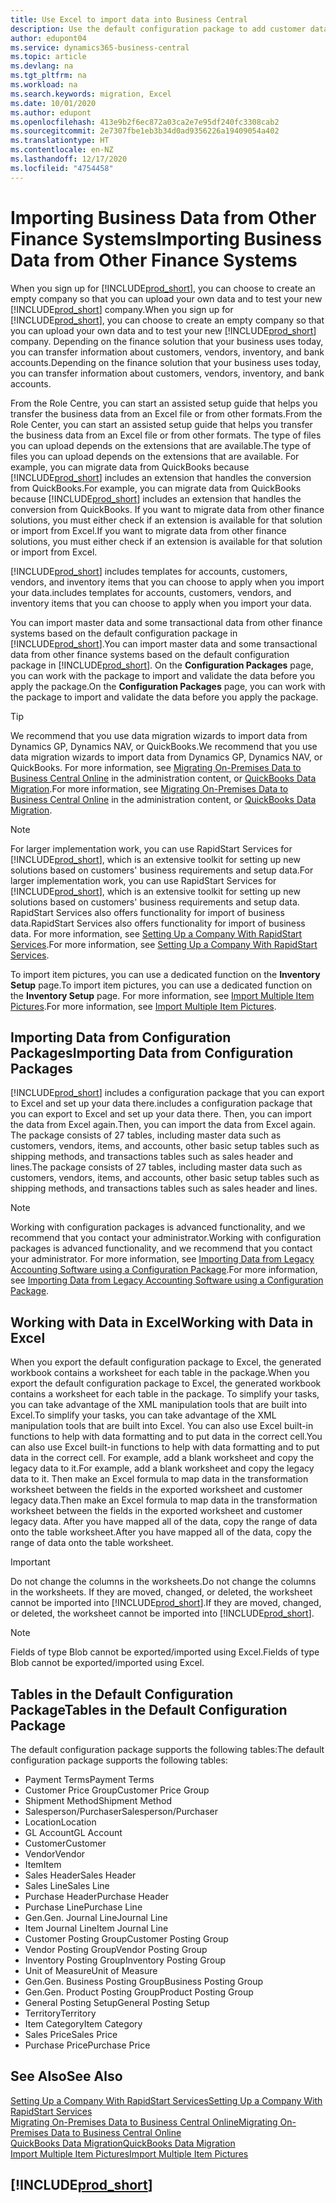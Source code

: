 ```yaml
---
title: Use Excel to import data into Business Central
description: Use the default configuration package to add customer data in Excel and import the data back into Business Central.
author: edupont04
ms.service: dynamics365-business-central
ms.topic: article
ms.devlang: na
ms.tgt_pltfrm: na
ms.workload: na
ms.search.keywords: migration, Excel
ms.date: 10/01/2020
ms.author: edupont
ms.openlocfilehash: 413e9b2f6ec872a03ca2e7e95df240fc3308cab2
ms.sourcegitcommit: 2e7307fbe1eb3b34d0ad9356226a19409054a402
ms.translationtype: HT
ms.contentlocale: en-NZ
ms.lasthandoff: 12/17/2020
ms.locfileid: "4754458"
---
```

# <a name="importing-business-data-from-other-finance-systems"></a><span data-ttu-id="6b88c-103">Importing Business Data from Other Finance Systems</span><span class="sxs-lookup"><span data-stu-id="6b88c-103">Importing Business Data from Other Finance Systems</span></span>

<span data-ttu-id="6b88c-104">When you sign up for [!INCLUDE[prod_short](includes/prod_short.md)], you can choose to create an empty company so that you can upload your own data and to test your new [!INCLUDE[prod_short](includes/prod_short.md)] company.</span><span class="sxs-lookup"><span data-stu-id="6b88c-104">When you sign up for [!INCLUDE[prod_short](includes/prod_short.md)], you can choose to create an empty company so that you can upload your own data and to test your new [!INCLUDE[prod_short](includes/prod_short.md)] company.</span></span> <span data-ttu-id="6b88c-105">Depending on the finance solution that your business uses today, you can transfer information about customers, vendors, inventory, and bank accounts.</span><span class="sxs-lookup"><span data-stu-id="6b88c-105">Depending on the finance solution that your business uses today, you can transfer information about customers, vendors, inventory, and bank accounts.</span></span>  

<span data-ttu-id="6b88c-106">From the Role Centre, you can start an assisted setup guide that helps you transfer the business data from an Excel file or from other formats.</span><span class="sxs-lookup"><span data-stu-id="6b88c-106">From the Role Center, you can start an assisted setup guide that helps you transfer the business data from an Excel file or from other formats.</span></span> <span data-ttu-id="6b88c-107">The type of files you can upload depends on the extensions that are available.</span><span class="sxs-lookup"><span data-stu-id="6b88c-107">The type of files you can upload depends on the extensions that are available.</span></span> <span data-ttu-id="6b88c-108">For example, you can migrate data from QuickBooks because [!INCLUDE[prod_short](includes/prod_short.md)] includes an extension that handles the conversion from QuickBooks.</span><span class="sxs-lookup"><span data-stu-id="6b88c-108">For example, you can migrate data from QuickBooks because [!INCLUDE[prod_short](includes/prod_short.md)] includes an extension that handles the conversion from QuickBooks.</span></span> <span data-ttu-id="6b88c-109">If you want to migrate data from other finance solutions, you must either check if an extension is available for that solution or import from Excel.</span><span class="sxs-lookup"><span data-stu-id="6b88c-109">If you want to migrate data from other finance solutions, you must either check if an extension is available for that solution or import from Excel.</span></span>  

[!INCLUDE[prod_short](includes/prod_short.md)] <span data-ttu-id="6b88c-110">includes templates for accounts, customers, vendors, and inventory items that you can choose to apply when you import your data.</span><span class="sxs-lookup"><span data-stu-id="6b88c-110">includes templates for accounts, customers, vendors, and inventory items that you can choose to apply when you import your data.</span></span>

<span data-ttu-id="6b88c-111">You can import master data and some transactional data from other finance systems based on the default configuration package in [!INCLUDE[prod_short](includes/prod_short.md)].</span><span class="sxs-lookup"><span data-stu-id="6b88c-111">You can import master data and some transactional data from other finance systems based on the default configuration package in [!INCLUDE[prod_short](includes/prod_short.md)].</span></span> <span data-ttu-id="6b88c-112">On the **Configuration Packages** page, you can work with the package to import and validate the data before you apply the package.</span><span class="sxs-lookup"><span data-stu-id="6b88c-112">On the **Configuration Packages** page, you can work with the package to import and validate the data before you apply the package.</span></span>  

> [!TIP]  
> <span data-ttu-id="6b88c-113">We recommend that you use data migration wizards to import data from Dynamics GP, Dynamics NAV, or QuickBooks.</span><span class="sxs-lookup"><span data-stu-id="6b88c-113">We recommend that you use data migration wizards to import data from Dynamics GP, Dynamics NAV, or QuickBooks.</span></span> <span data-ttu-id="6b88c-114">For more information, see [Migrating On-Premises Data to Business Central Online](/dynamics365/business-central/dev-itpro/administration/migrate-data) in the administration content, or [QuickBooks Data Migration](ui-extensions-quickbooks-data-migration.md).</span><span class="sxs-lookup"><span data-stu-id="6b88c-114">For more information, see [Migrating On-Premises Data to Business Central Online](/dynamics365/business-central/dev-itpro/administration/migrate-data) in the administration content, or [QuickBooks Data Migration](ui-extensions-quickbooks-data-migration.md).</span></span>

> [!NOTE]  
> <span data-ttu-id="6b88c-115">For larger implementation work, you can use RapidStart Services for [!INCLUDE[prod_short](includes/prod_short.md)], which is an extensive toolkit for setting up new solutions based on customers' business requirements and setup data.</span><span class="sxs-lookup"><span data-stu-id="6b88c-115">For larger implementation work, you can use RapidStart Services for [!INCLUDE[prod_short](includes/prod_short.md)], which is an extensive toolkit for setting up new solutions based on customers' business requirements and setup data.</span></span> <span data-ttu-id="6b88c-116">RapidStart Services also offers functionality for import of business data.</span><span class="sxs-lookup"><span data-stu-id="6b88c-116">RapidStart Services also offers functionality for import of business data.</span></span> <span data-ttu-id="6b88c-117">For more information, see [Setting Up a Company With RapidStart Services](admin-set-up-a-company-with-rapidstart.md).</span><span class="sxs-lookup"><span data-stu-id="6b88c-117">For more information, see [Setting Up a Company With RapidStart Services](admin-set-up-a-company-with-rapidstart.md).</span></span>

<span data-ttu-id="6b88c-118">To import item pictures, you can use a dedicated function on the **Inventory Setup** page.</span><span class="sxs-lookup"><span data-stu-id="6b88c-118">To import item pictures, you can use a dedicated function on the **Inventory Setup** page.</span></span> <span data-ttu-id="6b88c-119">For more information, see [Import Multiple Item Pictures](inventory-how-import-item-pictures.md).</span><span class="sxs-lookup"><span data-stu-id="6b88c-119">For more information, see [Import Multiple Item Pictures](inventory-how-import-item-pictures.md).</span></span>

## <a name="importing-data-from-configuration-packages"></a><span data-ttu-id="6b88c-120">Importing Data from Configuration Packages</span><span class="sxs-lookup"><span data-stu-id="6b88c-120">Importing Data from Configuration Packages</span></span>
[!INCLUDE[prod_short](includes/prod_short.md)] <span data-ttu-id="6b88c-121">includes a configuration package that you can export to Excel and set up your data there.</span><span class="sxs-lookup"><span data-stu-id="6b88c-121">includes a configuration package that you can export to Excel and set up your data there.</span></span> <span data-ttu-id="6b88c-122">Then, you can import the data from Excel again.</span><span class="sxs-lookup"><span data-stu-id="6b88c-122">Then, you can import the data from Excel again.</span></span> <span data-ttu-id="6b88c-123">The package consists of 27 tables, including master data such as customers, vendors, items, and accounts, other basic setup tables such as shipping methods, and transactions tables such as sales header and lines.</span><span class="sxs-lookup"><span data-stu-id="6b88c-123">The package consists of 27 tables, including master data such as customers, vendors, items, and accounts, other basic setup tables such as shipping methods, and transactions tables such as sales header and lines.</span></span>  

> [!NOTE]  
>   <span data-ttu-id="6b88c-124">Working with configuration packages is advanced functionality, and we recommend that you contact your administrator.</span><span class="sxs-lookup"><span data-stu-id="6b88c-124">Working with configuration packages is advanced functionality, and we recommend that you contact your administrator.</span></span> <span data-ttu-id="6b88c-125">For more information, see [Importing Data from Legacy Accounting Software using a Configuration Package](across-import-data-configuration-packages.md).</span><span class="sxs-lookup"><span data-stu-id="6b88c-125">For more information, see [Importing Data from Legacy Accounting Software using a Configuration Package](across-import-data-configuration-packages.md).</span></span>

## <a name="working-with-data-in-excel"></a><span data-ttu-id="6b88c-126">Working with Data in Excel</span><span class="sxs-lookup"><span data-stu-id="6b88c-126">Working with Data in Excel</span></span>
<span data-ttu-id="6b88c-127">When you export the default configuration package to Excel, the generated workbook contains a worksheet for each table in the package.</span><span class="sxs-lookup"><span data-stu-id="6b88c-127">When you export the default configuration package to Excel, the generated workbook contains a worksheet for each table in the package.</span></span> <span data-ttu-id="6b88c-128">To simplify your tasks, you can take advantage of the XML manipulation tools that are built into Excel.</span><span class="sxs-lookup"><span data-stu-id="6b88c-128">To simplify your tasks, you can take advantage of the XML manipulation tools that are built into Excel.</span></span> <span data-ttu-id="6b88c-129">You can also use Excel built-in functions to help with data formatting and to put data in the correct cell.</span><span class="sxs-lookup"><span data-stu-id="6b88c-129">You can also use Excel built-in functions to help with data formatting and to put data in the correct cell.</span></span> <span data-ttu-id="6b88c-130">For example, add a blank worksheet and copy the legacy data to it.</span><span class="sxs-lookup"><span data-stu-id="6b88c-130">For example, add a blank worksheet and copy the legacy data to it.</span></span> <span data-ttu-id="6b88c-131">Then make an Excel formula to map data in the transformation worksheet between the fields in the exported worksheet and customer legacy data.</span><span class="sxs-lookup"><span data-stu-id="6b88c-131">Then make an Excel formula to map data in the transformation worksheet between the fields in the exported worksheet and customer legacy data.</span></span> <span data-ttu-id="6b88c-132">After you have mapped all of the data, copy the range of data onto the table worksheet.</span><span class="sxs-lookup"><span data-stu-id="6b88c-132">After you have mapped all of the data, copy the range of data onto the table worksheet.</span></span>  

> [!IMPORTANT]  
>  <span data-ttu-id="6b88c-133">Do not change the columns in the worksheets.</span><span class="sxs-lookup"><span data-stu-id="6b88c-133">Do not change the columns in the worksheets.</span></span> <span data-ttu-id="6b88c-134">If they are moved, changed, or deleted, the worksheet cannot be imported into [!INCLUDE[prod_short](includes/prod_short.md)].</span><span class="sxs-lookup"><span data-stu-id="6b88c-134">If they are moved, changed, or deleted, the worksheet cannot be imported into [!INCLUDE[prod_short](includes/prod_short.md)].</span></span>

> [!NOTE]
> <span data-ttu-id="6b88c-135">Fields of type Blob cannot be exported/imported using Excel.</span><span class="sxs-lookup"><span data-stu-id="6b88c-135">Fields of type Blob cannot be exported/imported using Excel.</span></span>

## <a name="tables-in-the-default-configuration-package"></a><span data-ttu-id="6b88c-136">Tables in the Default Configuration Package</span><span class="sxs-lookup"><span data-stu-id="6b88c-136">Tables in the Default Configuration Package</span></span>
<span data-ttu-id="6b88c-137">The default configuration package supports the following tables:</span><span class="sxs-lookup"><span data-stu-id="6b88c-137">The default configuration package supports the following tables:</span></span>

-   <span data-ttu-id="6b88c-138">Payment Terms</span><span class="sxs-lookup"><span data-stu-id="6b88c-138">Payment Terms</span></span>
-   <span data-ttu-id="6b88c-139">Customer Price Group</span><span class="sxs-lookup"><span data-stu-id="6b88c-139">Customer Price Group</span></span>
-   <span data-ttu-id="6b88c-140">Shipment Method</span><span class="sxs-lookup"><span data-stu-id="6b88c-140">Shipment Method</span></span>
-   <span data-ttu-id="6b88c-141">Salesperson/Purchaser</span><span class="sxs-lookup"><span data-stu-id="6b88c-141">Salesperson/Purchaser</span></span>
-   <span data-ttu-id="6b88c-142">Location</span><span class="sxs-lookup"><span data-stu-id="6b88c-142">Location</span></span>
-   <span data-ttu-id="6b88c-143">GL Account</span><span class="sxs-lookup"><span data-stu-id="6b88c-143">GL Account</span></span>
-   <span data-ttu-id="6b88c-144">Customer</span><span class="sxs-lookup"><span data-stu-id="6b88c-144">Customer</span></span>
-   <span data-ttu-id="6b88c-145">Vendor</span><span class="sxs-lookup"><span data-stu-id="6b88c-145">Vendor</span></span>
-   <span data-ttu-id="6b88c-146">Item</span><span class="sxs-lookup"><span data-stu-id="6b88c-146">Item</span></span>
-   <span data-ttu-id="6b88c-147">Sales Header</span><span class="sxs-lookup"><span data-stu-id="6b88c-147">Sales Header</span></span>
-   <span data-ttu-id="6b88c-148">Sales Line</span><span class="sxs-lookup"><span data-stu-id="6b88c-148">Sales Line</span></span>
-   <span data-ttu-id="6b88c-149">Purchase Header</span><span class="sxs-lookup"><span data-stu-id="6b88c-149">Purchase Header</span></span>
-   <span data-ttu-id="6b88c-150">Purchase Line</span><span class="sxs-lookup"><span data-stu-id="6b88c-150">Purchase Line</span></span>
-   <span data-ttu-id="6b88c-151">Gen.</span><span class="sxs-lookup"><span data-stu-id="6b88c-151">Gen.</span></span> <span data-ttu-id="6b88c-152">Journal Line</span><span class="sxs-lookup"><span data-stu-id="6b88c-152">Journal Line</span></span>
-   <span data-ttu-id="6b88c-153">Item Journal Line</span><span class="sxs-lookup"><span data-stu-id="6b88c-153">Item Journal Line</span></span>
-   <span data-ttu-id="6b88c-154">Customer Posting Group</span><span class="sxs-lookup"><span data-stu-id="6b88c-154">Customer Posting Group</span></span>
-   <span data-ttu-id="6b88c-155">Vendor Posting Group</span><span class="sxs-lookup"><span data-stu-id="6b88c-155">Vendor Posting Group</span></span>
-   <span data-ttu-id="6b88c-156">Inventory Posting Group</span><span class="sxs-lookup"><span data-stu-id="6b88c-156">Inventory Posting Group</span></span>
-   <span data-ttu-id="6b88c-157">Unit of Measure</span><span class="sxs-lookup"><span data-stu-id="6b88c-157">Unit of Measure</span></span>
-   <span data-ttu-id="6b88c-158">Gen.</span><span class="sxs-lookup"><span data-stu-id="6b88c-158">Gen.</span></span> <span data-ttu-id="6b88c-159">Business Posting Group</span><span class="sxs-lookup"><span data-stu-id="6b88c-159">Business Posting Group</span></span>
-   <span data-ttu-id="6b88c-160">Gen.</span><span class="sxs-lookup"><span data-stu-id="6b88c-160">Gen.</span></span> <span data-ttu-id="6b88c-161">Product Posting Group</span><span class="sxs-lookup"><span data-stu-id="6b88c-161">Product Posting Group</span></span>
-   <span data-ttu-id="6b88c-162">General Posting Setup</span><span class="sxs-lookup"><span data-stu-id="6b88c-162">General Posting Setup</span></span>
-   <span data-ttu-id="6b88c-163">Territory</span><span class="sxs-lookup"><span data-stu-id="6b88c-163">Territory</span></span>
-   <span data-ttu-id="6b88c-164">Item Category</span><span class="sxs-lookup"><span data-stu-id="6b88c-164">Item Category</span></span>
-   <span data-ttu-id="6b88c-165">Sales Price</span><span class="sxs-lookup"><span data-stu-id="6b88c-165">Sales Price</span></span>
-   <span data-ttu-id="6b88c-166">Purchase Price</span><span class="sxs-lookup"><span data-stu-id="6b88c-166">Purchase Price</span></span>

## <a name="see-also"></a><span data-ttu-id="6b88c-167">See Also</span><span class="sxs-lookup"><span data-stu-id="6b88c-167">See Also</span></span>
[<span data-ttu-id="6b88c-168">Setting Up a Company With RapidStart Services</span><span class="sxs-lookup"><span data-stu-id="6b88c-168">Setting Up a Company With RapidStart Services</span></span>](admin-set-up-a-company-with-rapidstart.md)  
[<span data-ttu-id="6b88c-169">Migrating On-Premises Data to Business Central Online</span><span class="sxs-lookup"><span data-stu-id="6b88c-169">Migrating On-Premises Data to Business Central Online</span></span>](/dynamics365/business-central/dev-itpro/administration/migrate-data)  
[<span data-ttu-id="6b88c-170">QuickBooks Data Migration</span><span class="sxs-lookup"><span data-stu-id="6b88c-170">QuickBooks Data Migration</span></span>](ui-extensions-quickbooks-data-migration.md)  
[<span data-ttu-id="6b88c-171">Import Multiple Item Pictures</span><span class="sxs-lookup"><span data-stu-id="6b88c-171">Import Multiple Item Pictures</span></span>](inventory-how-import-item-pictures.md)

## [!INCLUDE[prod_short](includes/free_trial_md.md)]  
